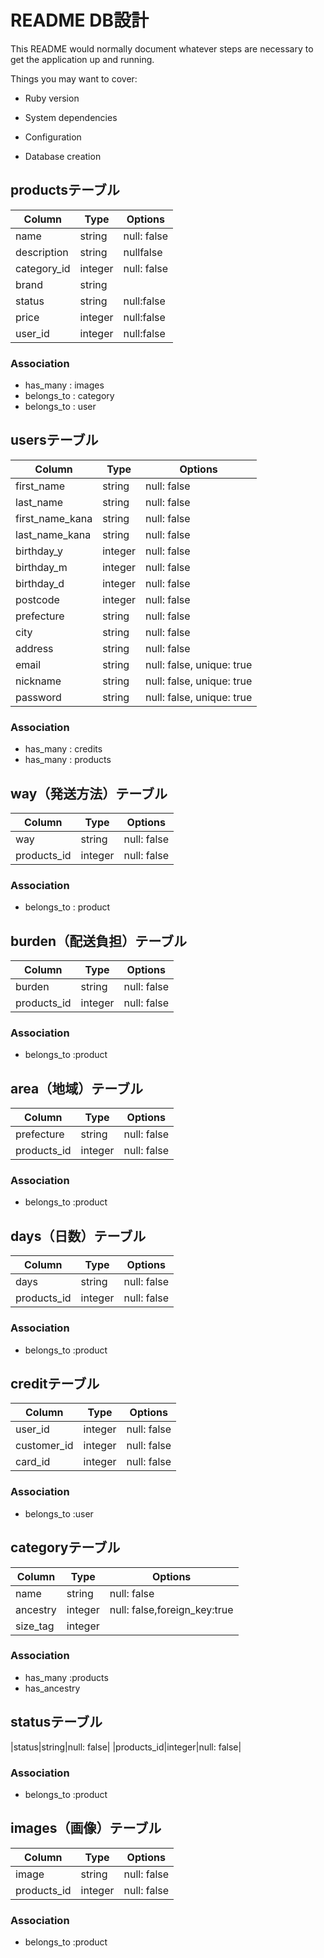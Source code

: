 # README DB設計

This README would normally document whatever steps are necessary to get the
application up and running.

Things you may want to cover:

* Ruby version

* System dependencies

* Configuration

* Database creation
## productsテーブル
|Column|Type|Options|
|------|----|-------|
|name|string|null: false|
|description|string|nullfalse|
|category_id|integer|null: false|
|brand|string||
|status|string|null:false|
|price|integer|null:false|
|user_id|integer|null:false|

### Association
- has_many : images
- belongs_to : category
- belongs_to : user

## usersテーブル
|Column|Type|Options|
|------|----|-------|
|first_name|string|null: false|
|last_name|string|null: false|
|first_name_kana|string|null: false|
|last_name_kana|string|null: false|
|birthday_y|integer|null: false|
|birthday_m|integer|null: false|
|birthday_d|integer|null: false|
|postcode|integer|null: false|
|prefecture|string|null: false|
|city|string|null: false|
|address|string|null: false|
|email|string|null: false, unique: true|
|nickname|string|null: false, unique: true|
|password|string|null: false, unique: true|
### Association
- has_many : credits
- has_many : products


## way（発送方法）テーブル
|Column|Type|Options|
|------|----|-------|
|way|string|null: false|
|products_id|integer|null: false|
### Association
- belongs_to : product


## burden（配送負担）テーブル
|Column|Type|Options|
|------|----|-------|
|burden|string|null: false|
|products_id|integer|null: false|
### Association
- belongs_to :product


## area（地域）テーブル
|Column|Type|Options|
|------|----|-------|
|prefecture|string|null: false|
|products_id|integer|null: false|
### Association
- belongs_to :product


## days（日数）テーブル
|Column|Type|Options|
|------|----|-------|
|days|string|null: false|
|products_id|integer|null: false|
### Association
- belongs_to :product


## creditテーブル
|Column|Type|Options|
|------|----|-------|
|user_id|integer|null: false|
|customer_id|integer|null: false|
|card_id|integer|null: false|

### Association
- belongs_to :user


## categoryテーブル
|Column|Type|Options|
|------|----|-------|
|name|string|null: false|
|ancestry|integer|null: false,foreign_key:true|
|size_tag|integer||

### Association
- has_many :products
- has_ancestry


## statusテーブル
|status|string|null: false|
|products_id|integer|null: false|

### Association
- belongs_to :product


## images（画像）テーブル
|Column|Type|Options|
|------|----|-------|
|image|string|null: false|
|products_id|integer|null: false|
### Association
- belongs_to :product